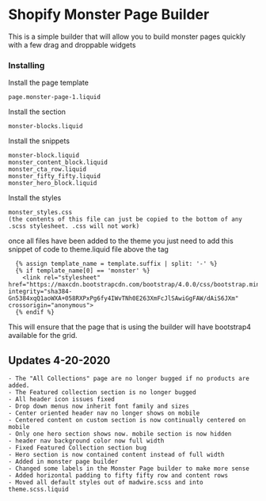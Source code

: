 # Shopify Monster Page Builder

This is a simple builder that will allow you to build monster pages quickly with a few drag and droppable widgets


### Installing

Install the page template

```
page.monster-page-1.liquid
```

Install the section

```
monster-blocks.liquid
```

Install the snippets

```
monster-block.liquid
monster_content_block.liquid
monster_cta_row.liquid
monster_fifty_fifty.liquid
monster_hero_block.liquid
```

Install the styles

```
monster_styles.css
(the contents of this file can just be copied to the bottom of any .scss stylesheet. .css will not work)
```

once all files have been added to the theme you just need to add this snippet of code to theme.liquid file above the </head> tag
```
  {% assign template_name = template.suffix | split: '-' %}
  {% if template_name[0] == 'monster' %}
  	<link rel="stylesheet" href="https://maxcdn.bootstrapcdn.com/bootstrap/4.0.0/css/bootstrap.min.css" integrity="sha384-Gn5384xqQ1aoWXA+058RXPxPg6fy4IWvTNh0E263XmFcJlSAwiGgFAW/dAiS6JXm" crossorigin="anonymous">
  {% endif %}
```
This will ensure that the page that is using the builder will have bootstrap4 available for the grid.

## Updates 4-20-2020
````
- The "All Collections" page are no longer bugged if no products are added.
- The Featured collection section is no longer bugged
- All header icon issues fixed
- Drop down menus now inherit font family and sizes
- Center oriented header nav no longer shows on mobile
- Centered content on custom section is now continually centered on mobile
- Only one hero section shows now. mobile section is now hidden
- header nav background color now full width
- Fixed Featured Collection section bug
- Hero section is now contained content instead of full width
- Added in monster page builder
- Changed some labels in the Monster Page builder to make more sense
- Added horizontal padding to fifty fifty row and content rows
- Moved all default styles out of madwire.scss and into theme.scss.liquid
````




